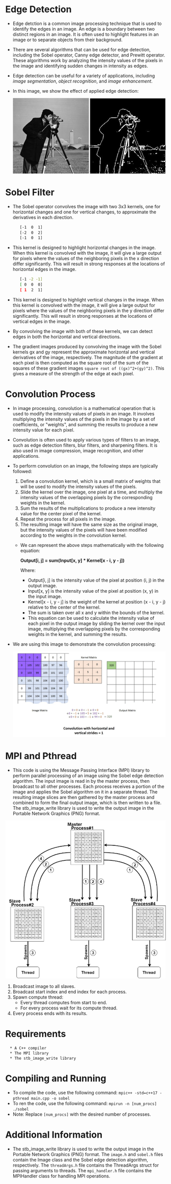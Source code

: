 # Edge Detection

* Edge detction  is a common image processing technique that is used to identify the edges in an image. An edge is a boundary between two distinct regions in an image.   It is often used to highlight features in an image or to separate objects from their background.

* There are several algorithms that can be used for edge detection, including the Sobel operator, Canny edge detector, and Prewitt operator. These algorithms work by     analyzing the intensity values of the pixels in the image and identifying sudden changes in intensity as edges.

* Edge detection can be useful for a variety of applications, including *image segmentation*, *object recognition*, and *image enhancement*.

* In this image, we show the effect of applied edge detection:
      <p align="center">
            <img src="/assets/images/edgeDetection.png" alt="edgeDetection image">
      </p>

# Sobel Filter
* The Sobel operator convolves the image with two 3x3 kernels, one for horizontal changes and one for vertical changes, to approximate the derivatives in each direction.
   ```sh
      [-1  0  1]
      [-2  0  2]
      [-1  0  1]
   ```

* This kernel is designed to highlight horizontal changes in the image. When this kernel is convolved with the image, it will give a large output for pixels where the values of the neighboring pixels in the x direction differ significantly. This will result in strong responses at the locations of horizontal edges in the image.
   ```sh
      [-1 -2 -1]
      [ 0  0  0]
      [ 1  2  1]
   ```

* This kernel is designed to highlight vertical changes in the image. When this kernel is convolved with the image, it will give a large output for pixels where the values of the neighboring pixels in the y direction differ significantly. This will result in strong responses at the locations of vertical edges in the image.

* By convolving the image with both of these kernels, we can detect edges in both the horizontal and vertical directions.

* The gradient images produced by convolving the image with the Sobel kernels gx and gy represent the approximate horizontal and vertical derivatives of the image, respectively. The magnitude of the gradient at each pixel is then computed as the square root of the sum of the squares of these gradient images `square root of ((gx)^2+(gy)^2)`. This gives a measure of the strength of the edge at each pixel.

# Convolution Process

* In image processing, convolution is a mathematical operation that is used to modify the intensity values of pixels in an image. It involves multiplying 
the intensity values of the pixels in the image by a set of coefficients, or "weights", and summing the results to produce a new intensity value for each pixel.

* Convolution is often used to apply various types of filters to an image, such as edge detection filters, blur filters, and sharpening filters. It is also used in
image compression, image recognition, and other applications.

* To perform convolution on an image, the following steps are typically followed:

  1. Define a convolution kernel, which is a small matrix of weights that will be used to modify the intensity values of the pixels.
  2. Slide the kernel over the image, one pixel at a time, and multiply the intensity values of the overlapping pixels by the corresponding weights in the kernel.
  3. Sum the results of the multiplications to produce a new intensity value for the center pixel of the kernel.
  4. Repeat the process for all pixels in the image.
  5. The resulting image will have the same size as the original image, but the intensity values of the pixels will have been modified according to the weights in the        convolution kernel.
  
  * We can represent the above steps mathematically with the following equation:
  
    **Output[i, j] = sum(Input[x, y] * Kernel[x - i, y - j])**
    
    Where:
      - Output[i, j] is the intensity value of the pixel at position (i, j) in the output image.
      - Input[x, y] is the intensity value of the pixel at position (x, y) in the input image.
      - Kernel[x - i, y - j] is the weight of the kernel at position (x - i, y - j) relative to the center of the kernel.
      - The sum is taken over all x and y within the bounds of the kernel.
      - This equation can be used to calculate the intensity value of each pixel in the output image by sliding the kernel over the input image, multiplying the                 overlapping pixels by the corresponding weights in the kernel, and summing the results.

* We are using this image to demonstrate the convolution processing:
              

     <p align="center">
        <img src="/assets/images/convolution.gif" alt="convolution image">
     </p>
  
# MPI and Pthread 

* This code is using the Message Passing Interface (MPI) library to perform parallel processing of an image using the Sobel edge detection algorithm. The input image is read in by the master process, then broadcast to all other processes. Each process receives a portion of the image and applies the Sobel algorithm on it in a separate thread. The resulting image slices are then gathered by the master process and combined to form the final output image, which is then written to a file. The stb_image_write library is used to write the output image in the Portable Network Graphics (PNG) format.
<p align="center">
      <img src="/assets/images/MPI and Thread.drawio.png" alt="MPI_Thread image">
</p>

1. Broadcast image to all slaves.
2. Broadcast start index and end index for each process.
3. Spawn compute thread:
      - Every thread computes from start to end.
      - For every process wait for its compute thread.
4. Every process ends with its results.
# Requirements 
      * A C++ compiler
      * The MPI library
      * The stb_image_write library
# Compiling and Running 
* To compile the code, use the following command: `mpic++ -std=c++17 -pthread main.cpp -o sobel`
* To ren the code, use the following command: `mpirun -n [num_procs] ./sobel`
* Note: Replace `[num_procs]` with the desired number of processes.
# Additional Information
* The stb_image_write library is used to write the output image in the Portable Network Graphics (PNG) format. The `image.h` and `sobel.h` files contain the Image class and the Sobel edge detection algorithm, respectively. The `threadArgs.h` file contains the ThreadArgs struct for passing arguments to threads. The `mpi_handler.h` file contains the MPIHandler class for handling MPI operations.
    

    

